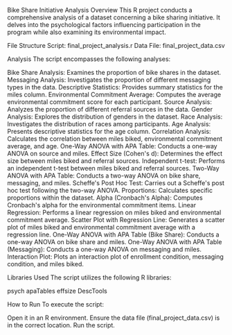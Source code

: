 
Bike Share Initiative Analysis
Overview
This R project conducts a comprehensive analysis of a dataset concerning a bike sharing initiative. It delves into the psychological factors influencing participation in the program while also examining its environmental impact.

File Structure
Script: final_project_analysis.r
Data File: final_project_data.csv


Analysis
The script encompasses the following analyses:

Bike Share Analysis: Examines the proportion of bike shares in the dataset.
Messaging Analysis: Investigates the proportion of different messaging types in the data.
Descriptive Statistics: Provides summary statistics for the miles column.
Environmental Commitment Average: Computes the average environmental commitment score for each participant.
Source Analysis: Analyzes the proportion of different referral sources in the data.
Gender Analysis: Explores the distribution of genders in the dataset.
Race Analysis: Investigates the distribution of races among participants.
Age Analysis: Presents descriptive statistics for the age column.
Correlation Analysis: Calculates the correlation between miles biked, environmental commitment average, and age.
One-Way ANOVA with APA Table: Conducts a one-way ANOVA on source and miles.
Effect Size (Cohen's d): Determines the effect size between miles biked and referral sources.
Independent t-test: Performs an independent t-test between miles biked and referral sources.
Two-Way ANOVA with APA Table: Conducts a two-way ANOVA on bike share, messaging, and miles.
Scheffe's Post Hoc Test: Carries out a Scheffe's post hoc test following the two-way ANOVA.
Proportions: Calculates specific proportions within the dataset.
Alpha (Cronbach's Alpha): Computes Cronbach's alpha for the environmental commitment items.
Linear Regression: Performs a linear regression on miles biked and environmental commitment average.
Scatter Plot with Regression Line: Generates a scatter plot of miles biked and environmental commitment average with a regression line.
One-Way ANOVA with APA Table (Bike Share): Conducts a one-way ANOVA on bike share and miles.
One-Way ANOVA with APA Table (Messaging): Conducts a one-way ANOVA on messaging and miles.
Interaction Plot: Plots an interaction plot of enrollment condition, messaging condition, and miles biked.


Libraries Used
The script utilizes the following R libraries:

psych
apaTables
effsize
DescTools


How to Run
To execute the script:

Open it in an R environment.
Ensure the data file (final_project_data.csv) is in the correct location.
Run the script.

